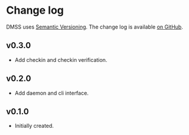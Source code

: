 Change log
==========

DMSS uses [Semantic Versioning][1].
The change log is available [on GitHub][2].

[1]: http://semver.org/spec/v2.0.0.html
[2]: https://github.com/dmp1ce/DMSS/releases

## v0.3.0

* Add checkin and checkin verification.

## v0.2.0

* Add daemon and cli interface.

## v0.1.0

* Initially created.
